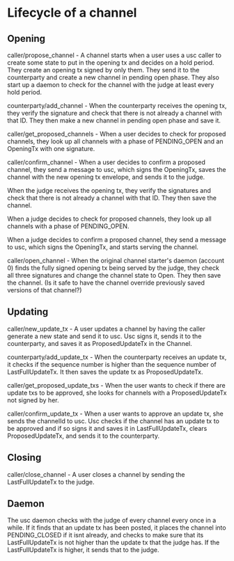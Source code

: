 # Lifecycle of a channel

## Opening

caller/propose_channel - A channel starts when a user uses a usc caller to create some state to put in the opening tx and decides on a hold period. They create an opening tx signed by only them. They send it to the counterparty and create a new channel in pending open phase. They also start up a daemon to check for the channel with the judge at least every hold period.

counterparty/add_channel - When the counterparty receives the opening tx, they verify the signature and check that there is not already a channel with that ID. They then make a new channel in pending open phase and save it.

caller/get_proposed_channels - When a user decides to check for proposed channels, they look up all channels with a phase of PENDING_OPEN and an OpeningTx with one signature.

caller/confirm_channel - When a user decides to confirm a proposed channel, they send a message to usc, which signs the OpeningTx, saves the channel with the new opening tx envelope, and sends it to the judge.

When the judge receives the opening tx, they verify the signatures and check that there is not already a channel with that ID. They then save the channel.

When a judge decides to check for proposed channels, they look up all channels with a phase of PENDING_OPEN.

When a judge decides to confirm a proposed channel, they send a message to usc, which signs the OpeningTx, and starts serving the channel.

caller/open_channel - When the original channel starter's daemon (account 0) finds the fully signed opening tx being served by the judge, they check all three signatures and change the channel state to Open. They then save the channel. (Is it safe to have the channel override previously saved versions of that channel?)


## Updating

caller/new_update_tx - A user updates a channel by having the caller generate a new state and send it to usc. Usc signs it, sends it to the counterparty, and saves it as ProposedUpdateTx in the Channel.

counterparty/add_update_tx - When the counterparty receives an update tx, it checks if the sequence number is higher than the sequence number of LastFullUpdateTx. It then saves the update tx as ProposedUpdateTx.

caller/get_proposed_update_txs - When the user wants to check if there are update txs to be approved, she looks for channels with a ProposedUpdateTx not signed by her.

caller/confirm_update_tx - When a user wants to approve an update tx, she sends the channelId to usc. Usc checks if the channel has an update tx to be approved and if so signs it and saves it in LastFullUpdateTx, clears ProposedUpdateTx, and sends it to the counterparty.


## Closing

caller/close_channel - A user closes a channel by sending the LastFullUpdateTx to the judge.


## Daemon

The usc daemon checks with the judge of every channel every once in a while. If it finds that an update tx has been posted, it places the channel into PENDING_CLOSED if it isnt already, and checks to make sure that its LastFullUpdateTx is not higher than the update tx that the judge has. If the LastFullUpdateTx is higher, it sends that to the judge.
